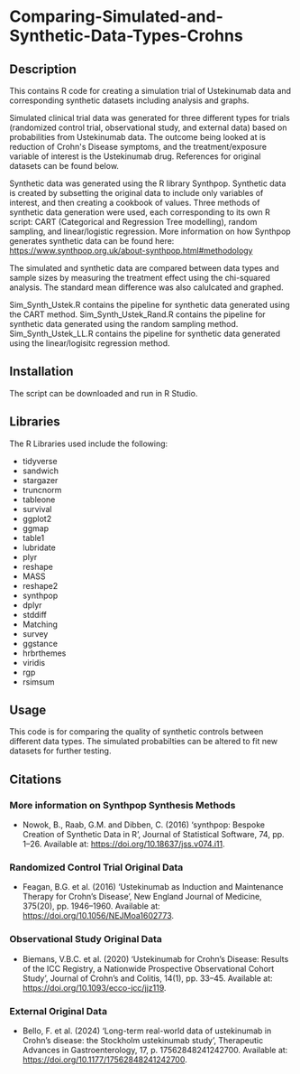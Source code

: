 # Comparing-Simulated-and-Synthetic-Data-Types-Crohns




## Description

This contains R code for creating a simulation trial of Ustekinumab data and corresponding synthetic datasets including analysis and graphs. 


Simulated clinical trial data was generated for three different types for trials (randomized control trial, observational study, and external data) based on probabilities from Ustekinumab data. The outcome being looked at is reduction of Crohn's Disease symptoms, and the treatment/exposure variable of interest is the Ustekinumab drug.  References for original datasets can be found below.

Synthetic data was generated using the R library Synthpop. Synthetic data is created by subsetting the original data to include only variables of interest, and then creating a cookbook of values.  Three methods of synthetic data generation were used, each corresponding to its own R script: CART (Categorical and Regression Tree modelling), random sampling, and linear/logistic regression. More information on how Synthpop generates synthetic data can be found here:
https://www.synthpop.org.uk/about-synthpop.html#methodology

The simulated and synthetic data are compared between data types and sample sizes by measuring the treatment effect using the chi-squared analysis.  The standard mean difference was also calulcated and graphed.

Sim_Synth_Ustek.R contains the pipeline for synthetic data generated using the CART method.
Sim_Synth_Ustek_Rand.R contains the pipeline for synthetic data generated using the random sampling method.
Sim_Synth_Ustek_LL.R contains the pipeline for synthetic data generated using the linear/logisitc regression method.


## Installation

The script can be downloaded and run in R Studio.

## Libraries

The R Libraries used include the following:


- tidyverse
- sandwich
- stargazer
- truncnorm
- tableone
- survival
- ggplot2
- ggmap
- table1
- lubridate
- plyr
- reshape
- MASS
- reshape2
- synthpop
- dplyr
- stddiff
- Matching
- survey
- ggstance
- hrbrthemes
- viridis
- rgp
- rsimsum



## Usage

This code is for comparing the quality of synthetic controls between different data types.  The simulated probabilties can be altered to fit new datasets for further testing.

## Citations

### More information on Synthpop Synthesis Methods

- Nowok, B., Raab, G.M. and Dibben, C. (2016) ‘synthpop: Bespoke Creation of Synthetic Data in R’, Journal of Statistical Software, 74, pp. 1–26. Available at: https://doi.org/10.18637/jss.v074.i11.


### Randomized Control Trial Original Data

- Feagan, B.G. et al. (2016) ‘Ustekinumab as Induction and Maintenance Therapy for Crohn’s Disease’, New England Journal of Medicine, 375(20), pp. 1946–1960. Available at: https://doi.org/10.1056/NEJMoa1602773.


### Observational Study Original Data

- Biemans, V.B.C. et al. (2020) ‘Ustekinumab for Crohn’s Disease: Results of the ICC Registry, a Nationwide Prospective Observational Cohort Study’, Journal of Crohn’s and Colitis, 14(1), pp. 33–45. Available at: https://doi.org/10.1093/ecco-jcc/jjz119.

### External Original Data

- Bello, F. et al. (2024) ‘Long-term real-world data of ustekinumab in Crohn’s disease: the Stockholm ustekinumab study’, Therapeutic Advances in Gastroenterology, 17, p. 17562848241242700. Available at: https://doi.org/10.1177/17562848241242700.

